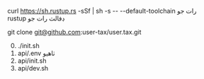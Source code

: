 curl https://sh.rustup.rs -sSf | sh -s -- --default-toolchain رات جو<br>rustup ڊفالٽ رات جو

git clone git@github.com:user-tax/user.tax.git

0. ./init.sh
1. api/.env ٺاهيو
2. api/init.sh
3. api/dev.sh